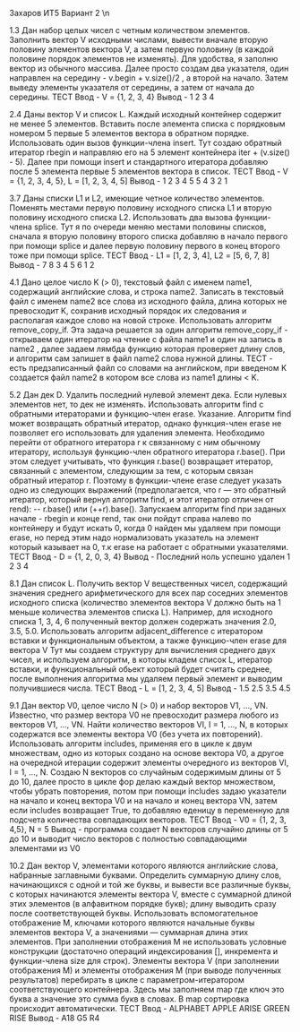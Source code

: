Захаров ИТ5 Вариант 2 \n

1.3 Дан набор целых чисел с четным количеством элементов. Заполнить вектор V исходными
числами, вывести вначале вторую половину элементов вектора V, а затем первую половину (в
каждой половине порядок элементов не изменять).
Для удобства, я заполню вектор из обычного массива. Далее просто создам два указателя, один направлен на середину - v.begin + v.size()/2 , а второй на начало.
Затем выведу элементы указателя от середины, а затем от начала до середины.
ТЕСТ
Ввод - V = {1, 2, 3, 4} 
Вывод - 
1 2 
3 4


2.4 Даны вектор V и список L. Каждый исходный контейнер содержит не менее 5 элементов.
Вставить после элемента списка с порядковым номером 5 первые 5 элементов вектора в
обратном порядке. Использовать один вызов функции-члена insert.
Тут создаю обратный итератор rbegin и направляю его на 5 элемент контейнера iter + (v.size() - 5). Далее при помощи insert и стандартного итератора добавляю после 5 элемента первые 5 элементов вектора в список.
ТЕСТ
Ввод - V = {1, 2, 3, 4, 5}, L = [1, 2, 3, 4, 5]
Вывод - 1 2 3 4 5 5 4 3 2 1


3.7 Даны списки L1 и L2, имеющие четное количество элементов. Поменять местами первую
половину исходного списка L1 и вторую половину исходного списка L2. Использовать два
вызова функции-члена splice.
Тут я по очереди меняю местами половины списков, сначала я вторую половину второго списка добавляю в начало первого при помощи splice и далее первую половину первого в конец второго тоже при помощи splice.
ТЕСТ
Ввод - L1 = [1, 2, 3, 4], L2 = [5, 6, 7, 8]
Вывод - 
7 8 3 4
5 6 1 2


4.1 Дано целое число K (> 0), текстовый файл с именем name1, содержащий английские слова, и
строка name2. Записать в текстовый файл с именем name2 все слова из исходного файла, длина
которых не превосходит K, сохранив исходный порядок их следования и располагая каждое
слово на новой строке. Использовать алгоритм remove_copy_if.
Эта задача решается за один алгоритм remove_copy_if - открываем один итератор на чтение с файла name1 и один на запись в name2 , далее задаем лямбда функцию которая проверяет длину слов, и алгоритм сам запишет в файл name2 слова нужной длины.
ТЕСТ - есть предзаписанный файл со словами на английском, при введеном K создается файл name2 в котором все слова из name1 длины < K. 


5.2 Дан дек D. Удалить последний нулевой элемент дека. Если нулевых элементов нет, то дек не
изменять. Использовать алгоритм find с обратными итераторами и функцию-член erase.
Указание. Алгоритм find может возвращать обратный итератор, однако функция-член erase не
позволяет его использовать для удаления элемента. Необходимо перейти от обратного
итератора r к связанному с ним обычному итератору, используя функцию-член обратного
итератора r.base(). При этом следует учитывать, что функция r.base() возвращает итератор,
связанный с элементом, следующим за тем, с которым связан обратный итератор r. Поэтому в
функции-члене erase следует указать одно из следующих выражений (предполагается, что r —
это обратный итератор, который вернул алгоритм find, и этот итератор отличен от rend): --
r.base() или (++r).base().
Запускаем алгоритм find при заданых начале - rbegin и конце rend, так они пойдут справа налево по контейнеру и будут искать 0, когда 0 найден мы удаляем при помощи erase, но перед этим надо нормализовать указатель на элемент который казывает на 0, т.к erase на работает с обратными указателями.
ТЕСТ
Ввод - D = {1, 2, 0, 3, 4}
Вывод - 
Последний ноль успешно удален
1 2 3 4


8.1 Дан список L. Получить вектор V вещественных чисел, содержащий значения среднего
арифметического для всех пар соседних элементов исходного списка (количество элементов
вектора V должно быть на 1 меньше количества элементов списка L). Например, для исходного
списка 1, 3, 4, 6 полученный вектор должен содержать значения 2.0, 3.5, 5.0. Использовать
алгоритм adjacent_difference с итератором вставки и функциональным объектом, а также
функцию-член erase для вектора V
Тут мы создаем структуру для вычисления среднего двух чисел, и используем алгоритм, в которы кладем список L, итератор вставки, и функциональный обьект который будет считать среднее, после выполнения алгоритма мы удаляем первый элемент и выводим получившиеся числа.
ТЕСТ 
Ввод - L = [1, 2, 3, 4, 5]
Вывод - 1.5 2.5 3.5 4.5


9.1 Дан вектор V0, целое число N (> 0) и набор векторов V1, …, VN. Известно, что размер вектора V0
не превосходит размера любого из векторов V1, …, VN. Найти количество векторов VI, I = 1, …, N,
в которых содержатся все элементы вектора V0 (без учета их повторений). Использовать
алгоритм includes, применяя его в цикле к двум множествам, одно из которых создано на основе
вектора V0, а другое на очередной итерации содержит элементы очередного из векторов VI, I = 1, …, N.
Создаю N векторов со случайным содержимым длины от 5 до 10, далее просто в цикле фор делаю каждый вектор множеством, чтобы убрать повторения, потом при помощи includes задаю указатели на начало и конец вектора V0 и на начало и конец вектора VN, затем если includes возвращает True, то добавляю еденицу в переменную для подсчета количества совпадающих векторов.
ТЕСТ 
Ввод - V0 = {1, 2, 3, 4,5}, N = 5
Вывод - программа создает N векторов случайно длины от 5 до 10 и выводит число векторов с полностью совпадающими элементами из V0


10.2 Дан вектор V, элементами которого являются английские слова, набранные заглавными
буквами. Определить суммарную длину слов, начинающихся с одной и той же буквы, и вывести
все различные буквы, с которых начинаются элементы вектора V, вместе с суммарной длиной
этих элементов (в алфавитном порядке букв); длину выводить сразу после соответствующей
буквы. Использовать вспомогательное отображение M, ключами которого являются начальные
буквы элементов вектора V, а значениями — суммарная длина этих элементов. При заполнении
отображения M не использовать условные конструкции (достаточно операций индексирования
[], инкремента и функции-члена size для строк). Элементы вектора V (при заполнении
отображения M) и элементы отображения M (при выводе полученных результатов) перебирать
в цикле с параметром-итератором соответствующего контейнера.
Здесь мы заполняем map где ключ это буква а значение это сумма букв в словах. В map сортировка происходит автоматически. 
ТЕСТ
Ввод - ALPHABET APPLE ARISE GREEN RISE
Вывод - 
A18
G5
R4
